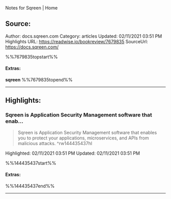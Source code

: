 Notes for Sqreen | Home

## Source:
Author: docs.sqreen.com
Category: articles
Updated: 02/11/2021 03:51 PM
Highlights URL: https://readwise.io/bookreview/7679835
SourceUrl: https://docs.sqreen.com/

%%7679835topstart%%
#### Extras:
**sqreen**
%%7679835topend%%


 
-----
 ## Highlights:

### Sqreen is Application Security Management software that enab...
>Sqreen is Application Security Management software that enables you to protect your applications, microservices, and APIs from malicious attacks. ^rw144435437hl


Highlighted: 02/11/2021 03:51 PM
Updated: 02/11/2021 03:51 PM

%%144435437start%%
#### Extras:

%%144435437end%%



------

